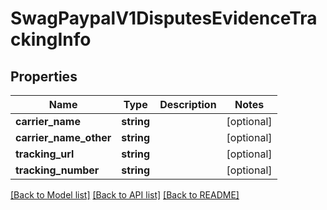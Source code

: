 # SwagPaypalV1DisputesEvidenceTrackingInfo

## Properties
Name | Type | Description | Notes
------------ | ------------- | ------------- | -------------
**carrier_name** | **string** |  | [optional] 
**carrier_name_other** | **string** |  | [optional] 
**tracking_url** | **string** |  | [optional] 
**tracking_number** | **string** |  | [optional] 

[[Back to Model list]](../../README.md#documentation-for-models) [[Back to API list]](../../README.md#documentation-for-api-endpoints) [[Back to README]](../../README.md)

